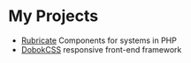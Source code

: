 # My Projects

- [Rubricate](https://rubricate.github.io) Components for systems in PHP
- [DobokCSS](https://dobokcss.github.io) responsive front-end framework

